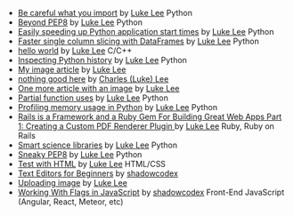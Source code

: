 - [Be careful what you import](http://pskb-stage.herokuapp.com//review/be-careful-what-you-import) by [Luke Lee](http://pskb-stage.herokuapp.com//user/durden) Python
- [Beyond PEP8](http://pskb-stage.herokuapp.com//review/beyond-pep8) by [Luke Lee](http://pskb-stage.herokuapp.com//user/durden) Python
- [Easily speeding up Python application start times](http://pskb-stage.herokuapp.com//review/easily-speeding-up-python-application-start-times) by [Luke Lee](http://pskb-stage.herokuapp.com//user/durden) Python
- [Faster single column slicing with DataFrames](http://pskb-stage.herokuapp.com//review/faster-single-column-slicing-with-dataframes) by [Luke Lee](http://pskb-stage.herokuapp.com//user/durden) Python
- [hello world](http://pskb-stage.herokuapp.com//review/hello-world) by [Luke Lee](http://pskb-stage.herokuapp.com//user/durden) C/C++
- [Inspecting Python history](http://pskb-stage.herokuapp.com//review/inspecting-python-history) by [Luke Lee](http://pskb-stage.herokuapp.com//user/durden) Python
- [My image article](http://pskb-stage.herokuapp.com//review/my-image-article) by [Luke Lee](http://pskb-stage.herokuapp.com//user/durden) 
- [nothing good here](http://pskb-stage.herokuapp.com//review/nothing-good-here) by [Charles (Luke) Lee](http://pskb-stage.herokuapp.com//user/perkolasoft) 
- [One more article with an image](http://pskb-stage.herokuapp.com//review/one-more-article-with-an-image) by [Luke Lee](http://pskb-stage.herokuapp.com//user/durden) 
- [Partial function uses](http://pskb-stage.herokuapp.com//review/partial-function-uses) by [Luke Lee](http://pskb-stage.herokuapp.com//user/durden) Python
- [Profiling memory usage in Python](http://pskb-stage.herokuapp.com//review/profiling-memory-usage-in-python) by [Luke Lee](http://pskb-stage.herokuapp.com//user/durden) Python
- [Rails is a Framework and a Ruby Gem For Building Great Web Apps Part 1: Creating a Custom PDF Renderer Plugin ](http://pskb-stage.herokuapp.com//review/rails-is-a-framework-and-a-ruby-gem-for-building-great-web-apps-part-1-creating-a-custom-pdf-renderer-plugin) by [Luke Lee](http://pskb-stage.herokuapp.com//user/durden) Ruby, Ruby on Rails
- [Smart science libraries](http://pskb-stage.herokuapp.com//review/smart-science-libraries) by [Luke Lee](http://pskb-stage.herokuapp.com//user/durden) Python
- [Sneaky PEP8](http://pskb-stage.herokuapp.com//review/sneaky-pep8) by [Luke Lee](http://pskb-stage.herokuapp.com//user/durden) Python
- [Test with HTML](http://pskb-stage.herokuapp.com//review/test-with-html) by [Luke Lee](http://pskb-stage.herokuapp.com//user/durden) HTML/CSS
- [Text Editors for Beginners](http://pskb-stage.herokuapp.com//review/text-editors-for-beginners) by [shadowcodex](http://pskb-stage.herokuapp.com//user/shadowcodex) 
- [Uploading image](http://pskb-stage.herokuapp.com//review/uploading-image) by [Luke Lee](http://pskb-stage.herokuapp.com//user/durden) 
- [Working With Flags in JavaScript](http://pskb-stage.herokuapp.com) by [shadowcodex](http://pskb-stage.herokuapp.com/user/shadowcodex) Front-End JavaScript (Angular, React, Meteor, etc)